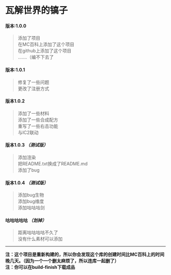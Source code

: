 ﻿# 瓦解世界的镐子

#### 版本:1.0.0
>添加了项目  
>在MC百科上添加了这个项目  
>在github上添加了这个项目  
>.......（编不下去了

#### 版本:1.0.1
>修复了一些问题  
>更改了注册方式

#### 版本1.0.2
>添加了一些材料  
>添加了一些合成配方  
>重写了一些右击功能  
>与IC2联动

#### 版本1.0.3 _（测试版）_
>添加渲染  
>把README.txt换成了README.md  
>添加了bug

#### 版本1.0.4 _（测试版）_
>添加bug生物  
>添加bug维度  
>添加咕咕咕剑

#### 咕咕咕咕咕 _（划掉）_
>距离咕咕咕咕不久了  
>没有什么素材可以添加

--------------------------

__注：这个项目是重新构建的，所以你会发现这个库的创建时间比MC百科上的时间晚几天。（因为一个一个删太麻烦了，所以连库一起删了）__  
__注：你可以在build-finish下载成品__